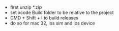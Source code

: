 - first unzip *.zip
- set xcode Build folder to be relative to the project
- CMD + Shift + I to build releases
- do so for mac 32, ios sim and ios device